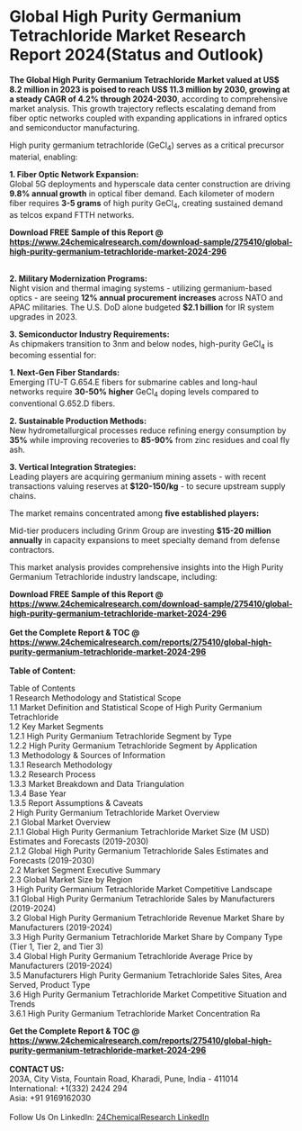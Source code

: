 <h1>Global High Purity Germanium Tetrachloride Market Research Report 2024(Status and Outlook)</h1><p><strong>The Global High Purity Germanium Tetrachloride Market valued at US$ 8.2 million in 2023 is poised to reach US$ 11.3 million by 2030, growing at a steady CAGR of 4.2% through 2024-2030</strong>, according to comprehensive market analysis. This growth trajectory reflects escalating demand from fiber optic networks coupled with expanding applications in infrared optics and semiconductor manufacturing.</p><p>High purity germanium tetrachloride (GeCl<sub>4</sub>) serves as a critical precursor material, enabling:</p><p><strong>1. Fiber Optic Network Expansion:</strong><br>
Global 5G deployments and hyperscale data center construction are driving <strong>9.8% annual growth</strong> in optical fiber demand. Each kilometer of modern fiber requires <strong>3-5 grams</strong> of high purity GeCl<sub>4</sub>, creating sustained demand as telcos expand FTTH networks.</p><div><b>Download FREE Sample of this Report @ 
            <a href="https://www.24chemicalresearch.com/download-sample/275410/global-high-purity-germanium-tetrachloride-market-2024-296">
            https://www.24chemicalresearch.com/download-sample/275410/global-high-purity-germanium-tetrachloride-market-2024-296</a></b></div><br><p><strong>2. Military Modernization Programs:</strong><br>
Night vision and thermal imaging systems - utilizing germanium-based optics - are seeing <strong>12% annual procurement increases</strong> across NATO and APAC militaries. The U.S. DoD alone budgeted <strong>$2.1 billion</strong> for IR system upgrades in 2023.</p><p><strong>3. Semiconductor Industry Requirements:</strong><br>
As chipmakers transition to 3nm and below nodes, high-purity GeCl<sub>4</sub> is becoming essential for:</p><p><strong>1. Next-Gen Fiber Standards:</strong><br>
Emerging ITU-T G.654.E fibers for submarine cables and long-haul networks require <strong>30-50% higher</strong> GeCl<sub>4</sub> doping levels compared to conventional G.652.D fibers.</p><p><strong>2. Sustainable Production Methods:</strong><br>
New hydrometallurgical processes reduce refining energy consumption by <strong>35%</strong> while improving recoveries to <strong>85-90%</strong> from zinc residues and coal fly ash.</p><p><strong>3. Vertical Integration Strategies:</strong><br>
Leading players are acquiring germanium mining assets - with recent transactions valuing reserves at <strong>$120-150/kg</strong> - to secure upstream supply chains.</p><p>The market remains concentrated among <strong>five established players:</strong></p><p>Mid-tier producers including Grinm Group are investing <strong>$15-20 million annually</strong> in capacity expansions to meet specialty demand from defense contractors.</p><p>This market analysis provides comprehensive insights into the High Purity Germanium Tetrachloride industry landscape, including:</p><div><b>Download FREE Sample of this Report @ 
            <a href="https://www.24chemicalresearch.com/download-sample/275410/global-high-purity-germanium-tetrachloride-market-2024-296">
            https://www.24chemicalresearch.com/download-sample/275410/global-high-purity-germanium-tetrachloride-market-2024-296</a></b></div><br><div><b>Get the Complete Report & TOC @ 
            <a href="https://www.24chemicalresearch.com/reports/275410/global-high-purity-germanium-tetrachloride-market-2024-296">
            https://www.24chemicalresearch.com/reports/275410/global-high-purity-germanium-tetrachloride-market-2024-296</a></b></div><br>
            <b>Table of Content:</b><p>Table of Contents<br />
1 Research Methodology and Statistical Scope<br />
1.1 Market Definition and Statistical Scope of High Purity Germanium Tetrachloride<br />
1.2 Key Market Segments<br />
1.2.1 High Purity Germanium Tetrachloride Segment by Type<br />
1.2.2 High Purity Germanium Tetrachloride Segment by Application<br />
1.3 Methodology & Sources of Information<br />
1.3.1 Research Methodology<br />
1.3.2 Research Process<br />
1.3.3 Market Breakdown and Data Triangulation<br />
1.3.4 Base Year<br />
1.3.5 Report Assumptions & Caveats<br />
2 High Purity Germanium Tetrachloride Market Overview<br />
2.1 Global Market Overview<br />
2.1.1 Global High Purity Germanium Tetrachloride Market Size (M USD) Estimates and Forecasts (2019-2030)<br />
2.1.2 Global High Purity Germanium Tetrachloride Sales Estimates and Forecasts (2019-2030)<br />
2.2 Market Segment Executive Summary<br />
2.3 Global Market Size by Region<br />
3 High Purity Germanium Tetrachloride Market Competitive Landscape<br />
3.1 Global High Purity Germanium Tetrachloride Sales by Manufacturers (2019-2024)<br />
3.2 Global High Purity Germanium Tetrachloride Revenue Market Share by Manufacturers (2019-2024)<br />
3.3 High Purity Germanium Tetrachloride Market Share by Company Type (Tier 1, Tier 2, and Tier 3)<br />
3.4 Global High Purity Germanium Tetrachloride Average Price by Manufacturers (2019-2024)<br />
3.5 Manufacturers High Purity Germanium Tetrachloride Sales Sites, Area Served, Product Type<br />
3.6 High Purity Germanium Tetrachloride Market Competitive Situation and Trends<br />
3.6.1 High Purity Germanium Tetrachloride Market Concentration Ra</p><div><b>Get the Complete Report & TOC @ 
            <a href="https://www.24chemicalresearch.com/reports/275410/global-high-purity-germanium-tetrachloride-market-2024-296">
            https://www.24chemicalresearch.com/reports/275410/global-high-purity-germanium-tetrachloride-market-2024-296</a></b></div><br><b>CONTACT US:</b><br>
            203A, City Vista, Fountain Road, Kharadi, Pune, India - 411014<br>
            International: +1(332) 2424 294<br>
            Asia: +91 9169162030 <br><br>
            Follow Us On LinkedIn: <a href="https://www.linkedin.com/company/24chemicalresearch/">24ChemicalResearch LinkedIn</a>